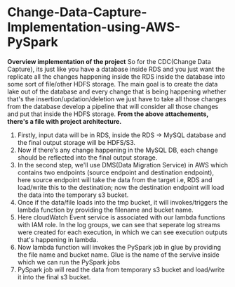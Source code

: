 # Change-Data-Capture-Implementation-using-AWS-PySpark

**Overview implementation of the project**
So for the CDC(Change Data Capture), its just like you have a database inside RDS and you just want the replicate all the changes happening inside the RDS inside the database into some sort of file/other HDFS storage. The main goal is to create the data lake out of the database and every change that is being happening whether that's the insertion/updation/deletion we just have to take all those changes from the database develop a pipeline that will consider all those changes and put that inside the HDFS storage.
**From the above attachements, there's a file with project architecture.**
1) Firstly, input data will be in RDS, inside the RDS -> MySQL database and the final output storage will be HDFS/S3.
2) Now if there's any change happening in the MySQL DB, each change should be reflected into the final output storage.
3) In the second step, we'll use DMS(Data Migration Service) in AWS which contains two endpoints (source endpoint and destination endpoint), here source endpoint will take the data from the target i.e, RDS and load/write this to the destination; now the destination endpoint will load the data into the temporary s3 bucket.
4) Once if the data/file loads into the tmp bucket, it will invokes/triggers the lambda function by providing the filename and bucket name.
5) Here cloudWatch Event service is associated with our lambda functions with IAM role. In the log groups, we can see that seperate log streams were created for each execution, in which we can see execution outputs that's happening in lambda.
6) Now lambda function will invokes the PySpark job in glue by providing the file name and bucket name. Glue is the name of the servive inside which we can run the PySpark jobs
7) PySpark job will read the data from temporary s3 bucket and load/write it into the final s3 bucket.
